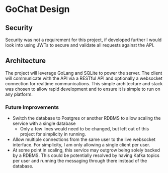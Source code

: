 # GoChat Design

## Security
Security was not a requirement for this project, if developed further I would look into using JWTs to secure and validate all requests against the API.

## Architecture
The project will leverage GoLang and SQLite to power the server. The client will communicate with the API via a RESTful API and optionally a websocket connection for realtime communications. This simple architecture and stack was chosen to allow rapid development and to ensure it is simple to run on any platform.

### Future Improvements
- Switch the database to Postgres or another RDBMS to allow scaling the service with a single database
  - Only a few lines would need to be changed, but left out of this project for simplicity in running.
- Allow multiple connections from the same user to the live websocket interface. For simplicity, I am only allowing a single client per user.
- At some point in scaling, this service may outgrow being solely backed by a RDBMS. This could be potentially resolved by having Kafka topics per user and running the messaging through there instead of the database.